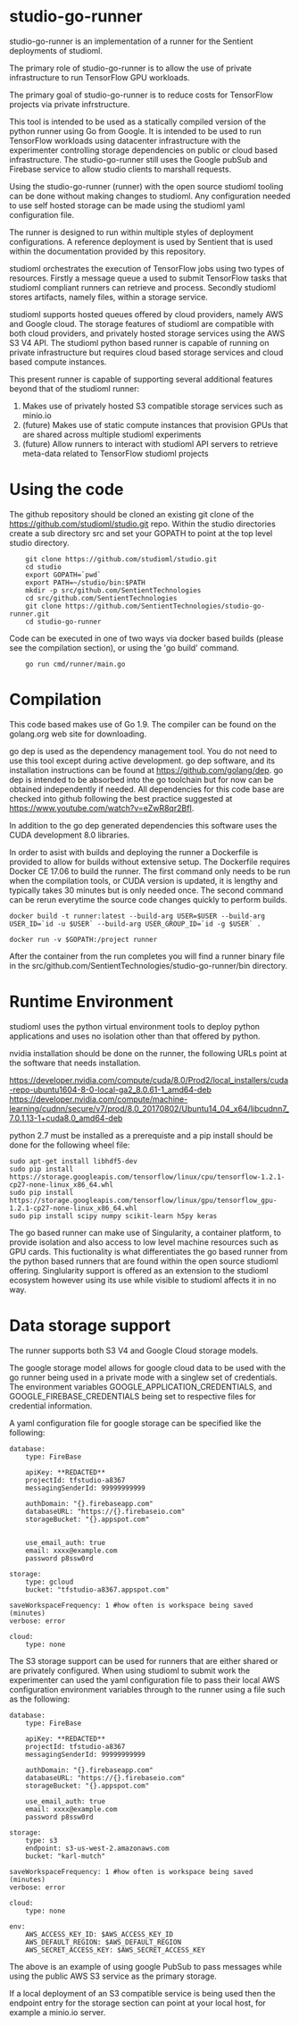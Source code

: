 # studio-go-runner

studio-go-runner is an implementation of a runner for the Sentient deployments of studioml.

The primary role of studio-go-runner is to allow the use of private infrastructure to run TensorFlow GPU workloads.

The primary goal of studio-go-runner is to reduce costs for TensorFlow projects via private infrstructure.

This tool is intended to be used as a statically compiled version of the python runner using Go from Google.  It is intended to be used to run TensorFlow workloads using datacenter infrastructure with the experimenter controlling storage dependencies on public or cloud based infrastructure.  The studio-go-runner still uses the Google pubSub and Firebase service to allow studio clients to marshall requests.

Using the studio-go-runner (runner) with the open source studioml tooling can be done without making changes to studioml.  Any configuration needed to use self hosted storage can be made using the studioml yaml configuration file.

The runner is designed to run within multiple styles of deployment configurations.  A reference deployment is used by Sentient that is used within the documentation provided by this repository.

studioml orchestrates the execution of TensorFlow jobs using two types of resources.  Firstly a message queue a used to submit TensorFlow tasks that studioml compliant runners can retrieve and process.  Secondly studioml stores artifacts, namely files, within a storage service.

studioml supports hosted queues offered by cloud providers, namely AWS and Google cloud.  The storage features of studioml are compatible with both cloud providers, and privately hosted storage services using the AWS S3 V4 API.  The studioml python based runner is capable of running on private infrastructure but requires cloud based storage services and cloud based compute instances.

This present runner is capable of supporting several additional features beyond that of the studioml runner:

1. Makes use of privately hosted S3 compatible storage services such as minio.io
2. (future) Makes use of static compute instances that provision GPUs that are shared across multiple studioml experiments
3. (future) Allow runners to interact with studioml API servers to retrieve meta-data related to TensorFlow studioml projects

# Using the code

The github repository should be cloned an existing git clone of the https://github.com/studioml/studio.git repo.  Within the studio directories create a sub directory src and set your GOPATH to point at the top level studio directory.

```
    git clone https://github.com/studioml/studio.git
    cd studio
    export GOPATH=`pwd`
    export PATH=~/studio/bin:$PATH
    mkdir -p src/github.com/SentientTechnologies
    cd src/github.com/SentientTechnologies
    git clone https://github.com/SentientTechnologies/studio-go-runner.git
    cd studio-go-runner
```

Code can be executed in one of two ways via docker based builds (please see the compilation section), or using the 'go build' command.

```
    go run cmd/runner/main.go
```

# Compilation

This code based makes use of Go 1.9.  The compiler can be found on the golang.org web site for downloading.

go dep is used as the dependency management tool.  You do not need to use this tool except during active development. go dep software, and its installation instructions can be found at https://github.com/golang/dep.  go dep is intended to be absorbed into the go toolchain but for now can be obtained independently if needed.  All dependencies for this code base are checked into github following the best practice suggested at https://www.youtube.com/watch?v=eZwR8qr2BfI.

In addition to the go dep generated dependencies this software uses the CUDA development 8.0 libraries.  

In order to asist with builds and deploying the runner a Dockerfile is provided to allow for builds without extensive setup.  The Dockerfile requires Docker CE 17.06 to build the runner.  The first command only needs to be run when the compilation tools, or CUDA version is updated, it is lengthy and typically takes 30 minutes but is only needed once.  The second command can be rerun everytime the source code changes quickly to perform builds.

```
docker build -t runner:latest --build-arg USER=$USER --build-arg USER_ID=`id -u $USER` --build-arg USER_GROUP_ID=`id -g $USER` .

docker run -v $GOPATH:/project runner
```

After the container from the run completes you will find a runner binary file in the src/github.com/SentientTechnologies/studio-go-runner/bin directory.
# Runtime Environment
studioml uses the python virtual environment tools to deploy python applications and uses no isolation other than that offered by python.

nvidia installation should be done on the runner, the following URLs point at the software that needs installation.

https://developer.nvidia.com/compute/cuda/8.0/Prod2/local_installers/cuda-repo-ubuntu1604-8-0-local-ga2_8.0.61-1_amd64-deb
https://developer.nvidia.com/compute/machine-learning/cudnn/secure/v7/prod/8.0_20170802/Ubuntu14_04_x64/libcudnn7_7.0.1.13-1+cuda8.0_amd64-deb


python 2.7 must be installed as a prerequiste and a pip install should be done for the following wheel file:

```
sudo apt-get install libhdf5-dev
sudo pip install https://storage.googleapis.com/tensorflow/linux/cpu/tensorflow-1.2.1-cp27-none-linux_x86_64.whl
sudo pip install https://storage.googleapis.com/tensorflow/linux/gpu/tensorflow_gpu-1.2.1-cp27-none-linux_x86_64.whl
sudo pip install scipy numpy scikit-learn h5py keras
```

The go based runner can make use of Singularity, a container platform, to provide isolation and also access to low level machine resources such as GPU cards.  This fuctionality is what differentiates the go based runner from the python based runners that are found within the open source studioml offering.  Singlularity support is offered as an extension to the studioml ecosystem however using its use while visible to studioml affects it in no way.

# Data storage support

The runner supports both S3 V4 and Google Cloud storage models.

The google storage model allows for google cloud data to be used with the go runner being used in a private mode with a singlew set of credentials.  The environment variables GOOGLE_APPLICATION_CREDENTIALS, and GOOGLE_FIREBASE_CREDENTIALS being set to respective files for credential information.

A yaml configuration file for google storage can be specified like the following:

```
database:
    type: FireBase

    apiKey: **REDACTED**
    projectId: tfstudio-a8367
    messagingSenderId: 99999999999

    authDomain: "{}.firebaseapp.com"
    databaseURL: "https://{}.firebaseio.com"
    storageBucket: "{}.appspot.com"


    use_email_auth: true
    email: xxxx@example.com
    password p8ssw0rd

storage:
    type: gcloud
    bucket: "tfstudio-a8367.appspot.com"

saveWorkspaceFrequency: 1 #how often is workspace being saved (minutes)
verbose: error

cloud:
    type: none
```

The S3 storage support can be used for runners that are either shared or are privately configured.  When using studioml to submit work the experimenter can used the yaml configuration file to pass their local AWS configuration environment variables through to the runner using a file such as the following:

```
database:
    type: FireBase

    apiKey: **REDACTED**
    projectId: tfstudio-a8367
    messagingSenderId: 99999999999

    authDomain: "{}.firebaseapp.com"
    databaseURL: "https://{}.firebaseio.com"
    storageBucket: "{}.appspot.com"

    use_email_auth: true
    email: xxxx@example.com
    password p8ssw0rd

storage:
    type: s3
    endpoint: s3-us-west-2.amazonaws.com
    bucket: "karl-mutch"

saveWorkspaceFrequency: 1 #how often is workspace being saved (minutes)
verbose: error

cloud:
    type: none

env:
    AWS_ACCESS_KEY_ID: $AWS_ACCESS_KEY_ID
    AWS_DEFAULT_REGION: $AWS_DEFAULT_REGION
    AWS_SECRET_ACCESS_KEY: $AWS_SECRET_ACCESS_KEY

```

The above is an example of using google PubSub to pass messages while using the public AWS S3 service as the primary storage.

If a local deployment of an S3 compatible service is being used then the endpoint entry for the storage section can point at your local host, for example a minio.io server.

